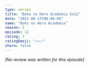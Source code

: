 ```yaml
---
type: series
title: "Boku no Hero Academia 5x12"
date: "2021-06-13T00:00:00"
name: "Boku no Hero Academia"
season: 5
episode: 12
rating: 3
ratingEmoji: "⭐️⭐️⭐️"
share: false
---
```


_[No review was written for this episode]_
